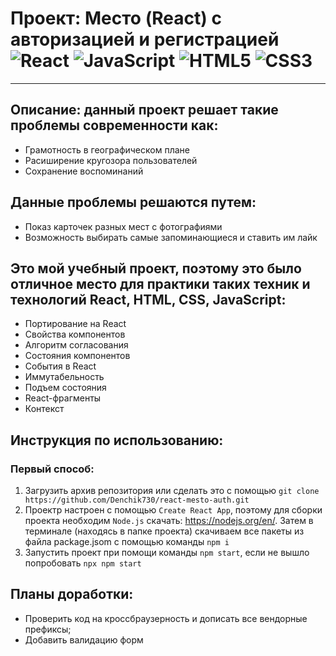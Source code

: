 # Проект: Место (React) с авторизацией и регистрацией ![React](https://img.shields.io/badge/react-%2320232a.svg?style=for-the-badge&logo=react&logoColor=%2361DAFB) ![JavaScript](https://img.shields.io/badge/javascript-%23323330.svg?style=for-the-badge&logo=javascript&logoColor=%23F7DF1E) ![HTML5](https://img.shields.io/badge/html5-%23E34F26.svg?style=for-the-badge&logo=html5&logoColor=white) ![CSS3](https://img.shields.io/badge/css3-%231572B6.svg?style=for-the-badge&logo=css3&logoColor=white)

---

## Описание: данный проект решает такие проблемы современности как:

- Грамотность в географическом плане
- Расиширение кругозора пользователей
- Сохранение воспоминаний

## Данные проблемы решаются путем:

- Показ карточек разных мест с фотографиями
- Возможность выбирать самые запоминающиеся и ставить им лайк

## Это мой учебный проект, поэтому это было отличное место для практики таких техник и технологий React, HTML, CSS, JavaScript:

- Портирование на React
- Cвойства компонентов
- Алгоритм согласования
- Состояния компонентов
- События в React
- Иммутабельность
- Подъем состояния
- React-фрагменты
- Контекст

## Инструкция по использованию:

### Первый способ:

1. Загрузить архив репозитория или сделать это с помощью `git clone https://github.com/Denchik730/react-mesto-auth.git`
2. Проектр настроен с помощью `Create React App`, поэтому для сборки проекта необходим `Node.js` скачать: https://nodejs.org/en/. Затем в терминале (находясь в папке проекта) скачиваем все пакеты из файла package.jsom с помощью команды `npm i`
3. Запустить проект при помощи команды `npm start`, если не вышло попробовать `npx npm start`

## Планы доработки:

- Проверить код на кроссбраузерность и дописать все вендорные префиксы;
- Добавить валидацию форм
